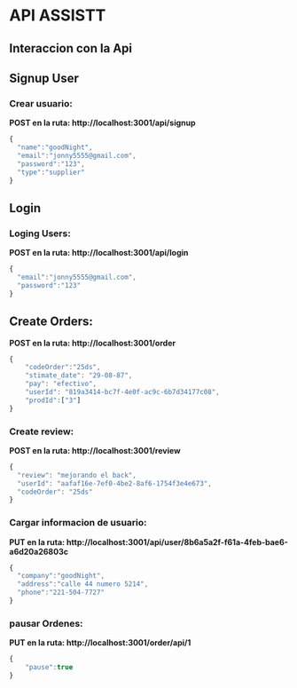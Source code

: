 # API ASSISTT

## **Interaccion con la Api**

## **Signup User**

### **Crear usuario:**

**POST en la ruta: http://localhost:3001/api/signup**

```javascript
{
  "name":"goodNight",
  "email":"jonny5555@gmail.com",
  "password":"123",
  "type":"supplier"
}
```

## **Login**

### **Loging Users:**

**POST en la ruta: http://localhost:3001/api/login**

```javascript
{
  "email":"jonny5555@gmail.com",
  "password":"123"
}
```

## **Create Orders:**

**POST en la ruta: http://localhost:3001/order**

```javascript
{
    "codeOrder":"25ds",
    "stimate_date": "29-08-87",
    "pay": "efectivo",
    "userId": "819a3414-bc7f-4e0f-ac9c-6b7d34177c08",
    "prodId":["3"]
}
```

### **Create review:**

**POST en la ruta: http://localhost:3001/review**

```javascript
{
  "review": "mejorando el back",
  "userId": "aafaf16e-7ef0-4be2-8af6-1754f3e4e673",
  "codeOrder": "25ds"
}
```

### **Cargar informacion de usuario:**

**PUT en la ruta: http://localhost:3001/api/user/8b6a5a2f-f61a-4feb-bae6-a6d20a26803c**

```javascript
{
  "company":"goodNight",
  "address":"calle 44 numero 5214",
  "phone":"221-504-7727"
}
```

### **pausar Ordenes:**

**PUT en la ruta: http://localhost:3001/order/api/1**

```javascript
{
    "pause":true
}
 
```

